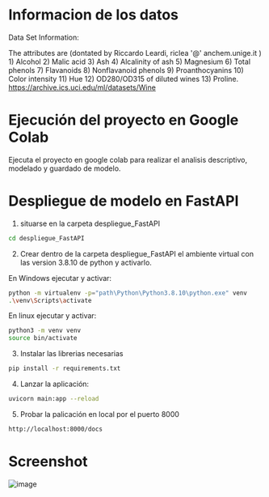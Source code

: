 # Informacion de los datos

Data Set Information:

The attributes are (dontated by Riccardo Leardi, riclea '@' anchem.unige.it ) 1) Alcohol 2) Malic acid 3) Ash 4) Alcalinity of ash 5) Magnesium 6) Total phenols 7) Flavanoids 8) Nonflavanoid phenols 9) Proanthocyanins 10) Color intensity 11) Hue 12) OD280/OD315 of diluted wines 13) Proline.
https://archive.ics.uci.edu/ml/datasets/Wine

# Ejecución del proyecto en Google Colab

Ejecuta el proyecto en google colab para realizar el analisis descriptivo, modelado y guardado de modelo.


# Despliegue de modelo en FastAPI

1. situarse en la carpeta despliegue_FastAPI
```sh
cd despliegue_FastAPI
```
2. Crear dentro de la carpeta despliegue_FastAPI el ambiente virtual con las version 3.8.10 de python y activarlo.

En Windows ejecutar y activar:
```sh
python -m virtualenv -p="path\Python\Python3.8.10\python.exe" venv
.\venv\Scripts\activate

```
En linux ejecutar y activar:
```sh
python3 -m venv venv
source bin/activate
```
3. Instalar las librerias necesarias
```sh
pip install -r requirements.txt
```
4. Lanzar la aplicación: 
```sh
uvicorn main:app --reload
```

5. Probar la palicación en local por el puerto 8000
```sh
http://localhost:8000/docs

```

# Screenshot

![image](https://github.com/EdFlo15/FastAPI_Wines/main/despliegue_FastAPI/img/img1.png)